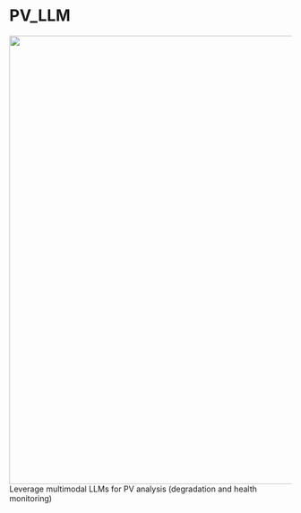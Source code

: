 # PV_LLM
<img src="https://github.com/DuraMAT/PV-LLM/blob/master/doc_img/LLM LOGO.jpg?raw=true" width="800"/>
Leverage multimodal LLMs for PV analysis (degradation and health monitoring)

